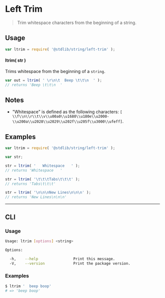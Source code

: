 # Left Trim

> Trim whitespace characters from the beginning of a string.


<!-- <usage> -->

## Usage

``` javascript
var ltrim = require( '@stdlib/string/left-trim' );
```

#### ltrim( str )

Trims whitespace from the beginning of a `string`.

``` javascript
var out = ltrim( ' \r\n\t  Beep \t\t\n  ' );
// returns 'Beep \t\t\n  '
```

<!-- </usage> -->


<!-- <notes> -->

## Notes

* "Whitespace" is defined as the following characters: `[ \\f\\n\\r\\t\\v\\u00a0\\u1680\\u180e\\u2000-\\u200a\\u2028\\u2029\\u202f\\u205f\\u3000\\ufeff]`.

<!-- </notes> -->


<!-- <examples> -->

## Examples

``` javascript
var ltrim = require( '@stdlib/string/left-trim' );

var str;

str = ltrim( '   Whitespace   ' );
// returns 'Whitespace   '

str = ltrim( '\t\t\tTabs\t\t\t' );
// returns 'Tabs\t\t\t'

str = ltrim( '\n\n\nNew Lines\n\n\n' );
// returns 'New Lines\n\n\n'
```

<!-- </examples> -->


<!-- <cli> -->

---

## CLI

<!-- <usage> -->

### Usage

``` bash
Usage: ltrim [options] <string>

Options:

  -h,    --help                Print this message.
  -V,    --version             Print the package version.
```

<!-- </usage> -->


<!-- <examples> -->

### Examples

``` bash
$ ltrim '  beep boop'
# => 'beep boop'
```

<!-- </examples> -->

<!-- </cli> -->


<!-- <links> -->

<!-- </links> -->

